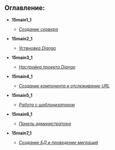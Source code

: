 ## Оглавление:  
- **15main1_1**
    - [*Создание сервера*][1]

- **15main2_1**
    - [*Уствновка Django*][2]

- **15main3_1**
    - [*Настройка проекта Django*][3]

- **15main4_1**
    - [*Создание компонента и отслеживание URL*][4]

- **15main5_1**
    - [*Работа с шаблонизатором*][5]

- **15main6_1**
    - [*Панель администратора*][6]

- **15main7_1**
    - [*Создание БД и проведение миграций*][7]







[1]:https://github.com/InsPekToP/15_module_lessons/blob/master/15main1_1/server.py
[2]:https://github.com/InsPekToP/15_module_lessons/blob/master/15main2_1/install_django.txt
[3]:https://github.com/InsPekToP/15_module_lessons/blob/master/15main3_1/instruction.py
[4]:https://github.com/InsPekToP/15_module_lessons/blob/master/15main4_1/instruction.py
[5]:https://github.com/InsPekToP/15_module_lessons/blob/master/15main5_1/instruction.py
[6]:https://github.com/InsPekToP/15_module_lessons/blob/master/15main6_1/instruction.py
[7]:https://github.com/InsPekToP/15_module_lessons/blob/master/15main7_1/instruction.py